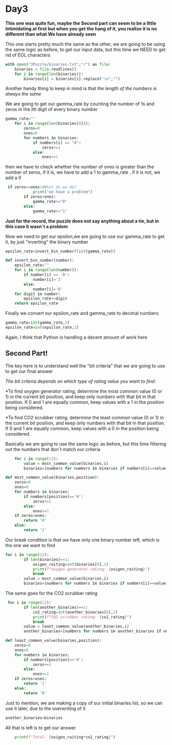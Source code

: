 # Day3

**This one was quite fun, maybe the Second part can seem to be a little intimidating at first but when you get the hang of it, you realize it is no different than what We have already seen**

This one starts pretty much the same as the other, we are going to be using the same logic as before, to get our input data, but this time we NEED to get rid of EOL characters

```python
with open("3Puzzle/binaries.txt","r") as file:
    binaries = file.readlines()
    for i in range(len(binaries)):
        binaries[i] = binaries[i].replace("\n","")
```

Another handy thing to keep in mind is that *the length of the numbers is always the same*

We are going to get our gamma_rate by counting the number of 1s and zeros in the ith digit of every binary number

```python
gamma_rate=""
    for i in range(len(binaries[0])):
        zeros=0
        ones=0
        for numbers in binaries:
            if numbers[i] == "0":
                zeros+=1
            else:
                ones+=1
```
then we have to check whether the number of ones is greater than the number of zeros, if it is, we have to add a 1 to gamma_rate , if it is not, we add a 0
```python
 if zeros==ones:#What do we do?
            print("we have a problem") 
        if zeros>ones:
            gamma_rate+="0"
        else:
            gamma_rate+="1"
```
**Just for the record, the puzzle does not say anything about a tie, but in this case it wasn´t a problem**


Now we need to get our epsilon,we are going to use our gamma_rate to get it, by just "inverting" the binary number

```python
epsilon_rate=invert_bin_number(list(gamma_rate))
```

```python
def invert_bin_number(number):
    epsilon_rate=""
    for i in range(len(number)):
        if number[i] == '0':
            number[i]='1'
        else:
            number[i]='0'
    for digit in number:
        epsilon_rate+=digit
    return epsilon_rate
```

Finally we convert our epsilon_rate and gamma_rate to decimal numbers
```python
gamma_rate=int(gamma_rate,2)
epsilon_rate=int(epsilon_rate,2)
```
Again, I think that Python is handling a decent amount of work here

## Second Part!

The key here is to understand well the "bit criteria" that we are going to use to get our final answer

*The bit criteria depends on which type of rating value you want to find:*

*To find oxygen generator rating, determine the most common value (0 or 1) in the current bit position, and keep only numbers with that bit in that position. If 0 and 1 are equally common, keep values with a 1 in the position being considered.

*To find CO2 scrubber rating, determine the least common value (0 or 1) in the current bit position, and keep only numbers with that bit in that position. If 0 and 1 are equally common, keep values with a 0 in the position being considered.

Basically we are going to use the same logic as before, but this time filtering out the numbers that don´t match our criteria
```python
    for i in range(12):
        value = most_common_value(binaries,i)
        binaries=[numbers for numbers in binaries if numbers[i]==value]
```
```python
def most_common_value(binaries,position):
    zeros=0
    ones=0
    for numbers in binaries:
        if numbers[position]=='0':
            zeros+=1
        else:
            ones+=1
    if zeros>ones:
        return '0'
    else:
        return '1'  
```
Our break condition is that we have only one binary number left, which is the one we want to find

```python
for i in range(12):
        if len(binaries)==1:
            oxigen_raiting=int(binaries[0],2)
            print(f"oxygen generator rating: {oxigen_raiting}")
            break
        value = most_common_value(binaries,i)
        binaries=[numbers for numbers in binaries if numbers[i]==value]
```

The same goes for the CO2 scrubber rating
```python
 for i in range(12):
        if len(another_binaries)==1:
            co2_rating=int(another_binaries[0],2)
            print(f"CO2 scrubber rating: {co2_rating}")
            break
        value = least_common_value(another_binaries,i)
        another_binaries=[numbers for numbers in another_binaries if numbers[i]==value]
```
```python
def least_common_value(binaries,position):
    zeros=0
    ones=0
    for numbers in binaries:
        if numbers[position]=='0':
            zeros+=1
        else:
            ones+=1
    if zeros>ones:
        return '1'
    else:
        return '0' 
```
Just to mention, we are making a copy of our initial binaries list, so we can use it later, due to the overwriting of it
```python
another_binaries=binaries
```
All that is left is to get our answer
```python
    print(f"Total: {oxigen_raiting*co2_rating}")
```
